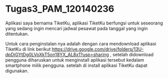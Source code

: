 # Tugas3_PAM_120140236

Aplikasi saya bernama TiketKu, aplikasi TiketKu berfungsi untuk seseorang yang sedang ingin mencari jadwal pesawat pada tanggal yang ingin ditentukan.


Untuk cara penginstalan nya adalah dengan cara mendownload aplikasi TiketKu di link berikut https://drive.google.com/drive/folders/13U-dpDiGYtDg0LVoXkT5on18YX_AL8x1?usp=sharing , setelah didownload pengguna diharuskan untuk menginstall aplikasi tersebut kedalam smartphone milik pengguna. setelah di install aplikasi TiketKu dapat digunakan.
